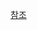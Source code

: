 [참조](https://github.com/GyuhoLee/MusicManagement/blob/master/doc/%EC%9D%B4%EA%B7%9C%ED%98%B8_Assignment2.docx)
